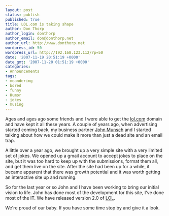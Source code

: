```yaml
---
layout: post
status: publish
published: true
title: LOL.com is taking shape
author: Don Thorp
author_login: donthorp
author_email: don@donthorp.net
author_url: http://www.donthorp.net
wordpress_id: 50
wordpress_url: http://192.168.123.112/?p=50
date: '2007-11-19 20:51:19 +0000'
date_gmt: '2007-11-20 01:51:19 +0000'
categories:
- Announcements
tags:
- meandering
- bored
- funny
- Humor
- jokes
- musing
---
```

<p>Ages and ages ago some friends and I were able to get the <a href="http://lol.com">lol.com</a> domain and have kept it all these years. A couple of years ago, when advertising started coming back, my business partner <a href="http://www.johnmunsch.com">John Munsch</a> and I started talking about how we could make it more than just a dead site and an email trap.</p>
<p>A little over a year ago, we brought up a very simple site with a very limited set of jokes. We opened up a gmail account to accept jokes to place on the site, but it was too hard to keep up with the submissions, format them all, and get them live on the site. After the site had been up for a while, it became apparent that there was growth potential and it was worth getting an interactive site up and running.</p>
<p>So for the last year or so John and I have been working to bring our initial vision to life. John has done most of the development for this site, I've done most of the IT. We have released version 2.0 of <a href="http://www.lol.com">LOL</a>.</p>
<p>We're proud of our baby. If you have some time stop by and give it a look.</p>
